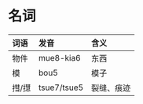 # 名词

| 词语 | 发音 | 含义 |
| :--- | :--- | :--- |
| 物件 | mue8-kia6 | 东西 |
| 模 | bou5 | 模子 |
| 㨹/㩨 | tsue7/tsue5 | 裂缝、痕迹 |

